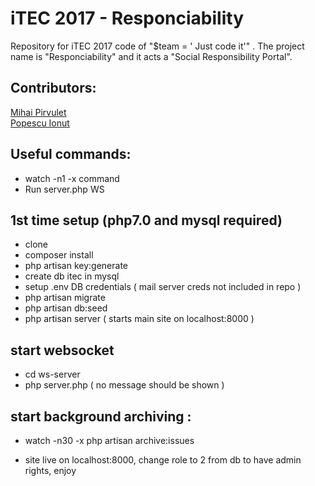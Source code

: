 # iTEC 2017 - Responciability
Repository for iTEC 2017 code of "$team = ' Just code it'" . The project name is "Responciability" and it acts a "Social Responsibility Portal".  

## Contributors:
[Mihai Pirvulet](https://bitbucket.org/mitapirvuet/)  
[Popescu Ionut](https://bitbucket.org/IonutPopescuRO/)  

## Useful commands:

* watch -n1 -x command
* Run server.php WS  

## 1st time setup (php7.0 and mysql required)
- clone
- composer install
- php artisan key:generate
- create db itec in mysql
- setup .env DB credentials ( mail server creds not included in repo )
- php artisan migrate
- php artisan db:seed
- php artisan server ( starts main site on localhost:8000 )  

## start websocket 
- cd ws-server
- php server.php ( no message should be shown )

## start background archiving :  
- watch -n30 -x php artisan archive:issues  

- site live on localhost:8000, change role to 2 from db to have admin rights, enjoy